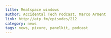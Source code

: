 ```yaml
---
title: Meatspace windows
author: Accidental Tech Podcast, Marco Arment
link: http://atp.fm/episodes/212
category: news
tags: news, pixure, panelkit, podcast
---
```

